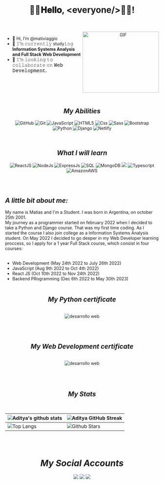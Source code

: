 <h1 align="center">
  👨‍💻𝐇𝐞𝐥𝐥𝐨, &lt;everyone/&gt;👩‍💻!
</h1>

<br/>
<br/>

<a target="_blank" align="center">
  <img align="right" top="500" height="200" width="250" alt="GIF" src="https://media2.giphy.com/media/qgQUggAC3Pfv687qPC/giphy.gif?cid=ecf05e4763nugzxngb8lrkowlqd9fcky8y6uwc14hj4l4ybb&rid=giphy.gif&ct=g">
</a>

- 👋 Hi, I’m @mativiaggio
- 🌱 𝙸’𝚖 𝚌𝚞𝚛𝚛𝚎𝚗𝚝𝚕𝚢 study𝚒𝚗𝚐 **Information Systems Analysis and Full Stack Web Development**
- 👯 𝙸’𝚖 𝚕𝚘𝚘𝚔𝚒𝚗𝚐 𝚝𝚘 𝚌𝚘𝚕𝚕𝚊𝚋𝚘𝚛𝚊𝚝𝚎 𝚘𝚗 **𝚆𝚎𝚋 𝙳𝚎𝚟𝚎𝚕𝚘𝚙𝚖𝚎𝚗𝚝.**
<br><br><br><br>

<br>
<h2 align='center'><i>My Abilities</i></h2>

<div align='center'>

![GitHub](https://img.shields.io/badge/-GitHub-000000?style=for-the-badge&logo=github&logoColor=FFFFFF)
![Git](https://img.shields.io/badge/-Git-000000?style=for-the-badge&logo=git&logoColor=F05032)
![JavaScript](https://img.shields.io/badge/-JavaScript-000000?style=for-the-badge&logo=javascript)
![HTML5](https://img.shields.io/badge/-HTML5-000000?style=for-the-badge&logo=HTML5)
![Css](https://img.shields.io/badge/-CSS3-000000?style=for-the-badge&logo=CSS3&logoColor=blue)
![Sass](https://img.shields.io/badge/-SASS-000000?style=for-the-badge&logo=sass)
![Bootstrap](https://img.shields.io/badge/Bootstrap-000000?style=for-the-badge&logo=bootstrap&logoColor=7836f9)
![Python](https://img.shields.io/badge/-Python-000000?style=for-the-badge&logo=python)
![Django]( 	https://img.shields.io/badge/Django-000000?style=for-the-badge&logo=django&logoColor=10543a)
![Netlify](https://img.shields.io/badge/Netlify-000000?style=for-the-badge&logo=netlify&logoColor=00c7b7)

</div>

<br>
<h2 align='center'><i>What I will learn</i></h2>


<div align='center'>

![ReactJS](https://img.shields.io/badge/-ReactJS-000000?style=for-the-badge&logo=react&logoColor=blue)
![NodeJs](https://img.shields.io/badge/Node.js-000000?style=for-the-badge&logo=node.js&logoColor=green)
![ExpressJs](https://img.shields.io/badge/Express.js-000000?style=for-the-badge&logo=express.js)
![SQL](https://img.shields.io/badge/-SQL-000000?style=for-the-badge&logo=MySQL)
![MongoDB](https://img.shields.io/badge/MongoDB-000000?style=for-the-badge&logo=mongodb&logoColor=4ea94b)
![](https://img.shields.io/badge/C-000000?style=for-the-badge&logo=c&logoColor=00599c)
![Typescript](https://img.shields.io/badge/TypeScript-000000?style=for-the-badge&logo=typescript&logoColor=007acc)
![AmazonAWS](https://img.shields.io/badge/Amazon_AWS-000000?style=for-the-badge&logo=amazon-aws&logoColor=f28f02)

<br><br>
</div>
<div align="start">
<h2><i>A little bit about me:</i></h2>
</div>
My name is Matias and I'm a Student. I was born in Argentina, on october 25th 2001. <br>
My journey as a programmer started on february 2022 when I decided to take a Python and Django course. That was my first time coding. As I started the course  I also join college as a Information Systems Analysis student. 
On May 2022 I decided to go deeper in my Web Developer learning proccess, so I apply for a 1 year Full Stack course, which consist in four courses:
<br><br>

- Web Development (May 24th 2022 to July 26th 2022) 
- JavaScript (Aug 9th 2022 to Oct 4th 2022) 
- React JS (Oct 10th 2022 to Nov 24th 2022) 
- Backend PRogramming (Dec 6th 2022 to May 30th 2023)
<br><br>
<h2 align="center"><i>My Python certificate</i></h2>
<br>

<div align="center">
  <a target="_blank" align="center">
    <picture>
      <source srcset="./assets/pythonCertificate.png" media="(min-width: 768px)" />
      <img srcset="./assets/pythonCertificate.png" alt="desarrollo web" />
    </picture>
  </a>
</div>

<br><br>
<h2 align="center"><i>My Web Development certificate</i></h2>
<br>

<div align="center">
  <a target="_blank" align="center">
    <picture>
      <source srcset="./assets/certificadoDesarrolloWeb.png" media="(min-width: 768px)" />
      <img srcset="./assets/certificadoDesarrolloWeb.png" alt="desarrollo web" />
    </picture>

  </a>
</div>
<br><br><br>


<div align='center'>

  <h2 align='center'><i>My Stats</i></h2>
  <br>

| ![Aditya's github stats](https://github-readme-stats.vercel.app/api?username=mativiaggio&show_icons=true&theme=tokyonight) | ![Aditya GitHub Streak](https://github-readme-streak-stats.herokuapp.com/?user=mativiaggio&theme=tokyonight) |
| --- | --- |
| ![Top Langs](https://github-readme-stats.vercel.app/api/top-langs/?username=mativiaggio&theme=tokyonight) | ![Github Stars](https://github-readme-stats.vercel.app/api?username=mativiaggio&show_icons=true&locale=en&count_private=true&hide_rank=true&custom_title=My%20GitHub%20Stats&disable_animations=true&theme=tokyonight) |
</div>
<br><br>






<h1 align='center'><i>My Social Accounts</i></h1>
<p align="center">
  <a href="https://linkedin.com/in/matiasviaggio"><img src="https://img.shields.io/badge/linkedin-0077B5.svg?style=for-the-badge&logo=linkedin&logoColor=white"/></a>
  <a href="https://instagram.com/mativiaggio"><img src="https://img.shields.io/badge/instagram-E4405F.svg?style=for-the-badge&logo=instagram&logoColor=white"/></a>
  <a href="https://github.com/mativiaggio"><img src="https://img.shields.io/badge/-GitHub-000000?style=for-the-badge&logo=github&logoColor=FFFFFF"/></a>
</p>



